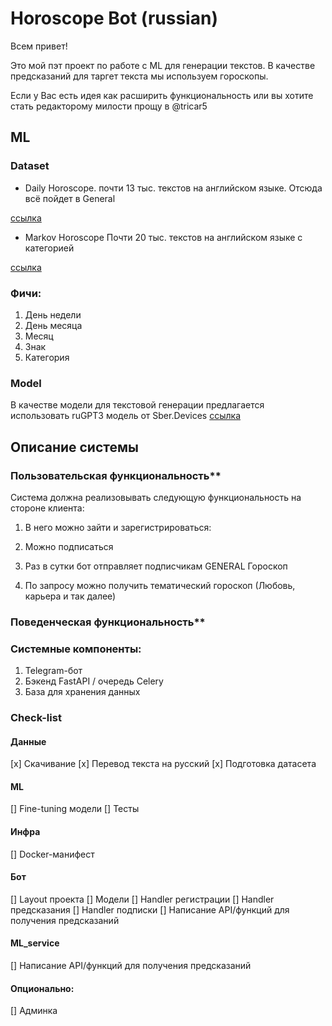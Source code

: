# Horoscope Bot (russian)

Всем привет! 

Это мой пэт проект по работе с ML для генерации текстов. В качестве предсказаний для таргет текста мы используем гороскопы.

Если у Вас есть идея как расширить функциональность или вы хотите стать редакторому милости прощу в @tricar5


 ## ML

### Dataset

- Daily Horoscope. почти 13 тыс. текстов на английском языке. Отсюда всё пойдет в General

[ссылка](https://www.kaggle.com/datasets/anshulmehtakaggl/dailyhoroscope-dataset)

- Markov Horoscope Почти 20 тыс. текстов на английском языке с категорией

[ссылка](https://github.com/dsnam/markovscope)

### Фичи:
1. День недели
2. День месяца
3. Месяц
4. Знак
5. Категория


### Model

В качестве модели для текстовой генерации предлагается использовать ruGPT3 модель от Sber.Devices [ссылка](https://huggingface.co/ai-forever/rugpt3small_based_on_gpt2)


## Описание системы

### Пользовательская функциональность**

Система должна реализовывать следующую функциональность на стороне клиента:

1. В него можно зайти и зарегистрироваться:

2. Можно подписаться

3. Раз в сутки бот отправляет подписчикам GENERAL Гороскоп

4. По запросу можно получить тематический гороскоп (Любовь, карьера и так далее)

### Поведенческая функциональность**


### Системные компоненты:

1. Telegram-бот
2. Бэкенд FastAPI / очередь Celery
3. База для хранения данных



###  Check-list

#### Данные
[x] Скачивание
[x] Перевод текста на русский
[x] Подготовка датасета

#### ML

[] Fine-tuning модели
[] Тесты

#### Инфра

[] Docker-манифест

#### Бот

[] Layout проекта
[] Модели
[] Handler регистрации
[] Handler предсказания
[] Handler подписки
[] Написание API/функций для получения предсказаний


#### ML_service
[] Написание API/функций для получения предсказаний

#### Опционально:

[] Админка